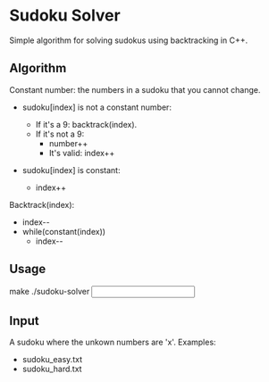 # Sudoku Solver

Simple algorithm for solving sudokus using backtracking in C++.

## Algorithm

Constant number: the numbers in a sudoku that you cannot change.

- sudoku[index] is not a constant number:
  - If it's a 9: backtrack(index).
  - If it's not a 9:
    - number++
    - It's valid: index++

- sudoku[index] is constant:
  - index++

Backtrack(index):
  - index--
  - while(constant(index))
    - index--


## Usage

  make
  ./sudoku-solver <input file>

## Input

A sudoku where the unkown numbers are 'x'. Examples:
  - sudoku_easy.txt
  - sudoku_hard.txt
